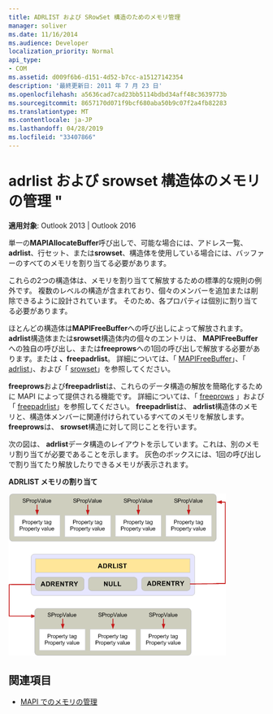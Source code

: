 ```yaml
---
title: ADRLIST および SRowSet 構造のためのメモリ管理
manager: soliver
ms.date: 11/16/2014
ms.audience: Developer
localization_priority: Normal
api_type:
- COM
ms.assetid: d009f6b6-d151-4d52-b7cc-a15127142354
description: '最終更新日: 2011 年 7 月 23 日'
ms.openlocfilehash: a5636cad7cad23bb5114bdbd34aff48c3639773b
ms.sourcegitcommit: 8657170d071f9bcf680aba50b9c07f2a4fb82283
ms.translationtype: MT
ms.contentlocale: ja-JP
ms.lasthandoff: 04/28/2019
ms.locfileid: "33407866"
---
```

# <a name="managing-memory-for-adrlist-and-srowset-structures"></a>adrlist および srowset 構造体のメモリの管理 "

**適用対象**: Outlook 2013 | Outlook 2016 
  
単一の**MAPIAllocateBuffer**呼び出しで、可能な場合には、アドレス一覧、 **adrlist**、行セット、または**srowset**、構造体を使用している場合には、バッファーのすべてのメモリを割り当てる必要があります。 
  
これらの2つの構造体は、メモリを割り当てて解放するための標準的な規則の例外です。 複数のレベルの構造が含まれており、個々のメンバーを追加または削除できるように設計されています。 そのため、各プロパティは個別に割り当てる必要があります。 

ほとんどの構造体は**MAPIFreeBuffer**への呼び出しによって解放されます。 **adrlist**構造体または**srowset**構造体内の個々のエントリは、 **MAPIFreeBuffer**への独自の呼び出し、または**freeprows**への1回の呼び出しで解放する必要があります。または **、freepadrlist**。 詳細については、「 [MAPIFreeBuffer](mapifreebuffer.md)」、「 [adrlist](adrlist.md)」、および「 [srowset](srowset.md)」を参照してください。 

**freeprows**および**freepadrlist**は、これらのデータ構造の解放を簡略化するために MAPI によって提供される機能です。 詳細については、「 [freeprows](freeprows.md) 」および「 [freepadrlist](freepadrlist.md)」を参照してください。 **freepadrlist**は、 **adrlist**構造体のメモリと、構造体メンバーに関連付けられているすべてのメモリを解放します。**freeprows**は、 **srowset**構造に対して同じことを行います。 
  
次の図は、 **adrlist**データ構造のレイアウトを示しています。これは、別のメモリ割り当てが必要であることを示します。 灰色のボックスには、1回の呼び出しで割り当てたり解放したりできるメモリが表示されます。 
  
**ADRLIST メモリの割り当て**
  
![adrlist のメモリ割り当て](media/amapi_52.gif "adrlist のメモリ割り当て")
  
## <a name="see-also"></a>関連項目

- [MAPI でのメモリの管理](managing-memory-in-mapi.md)

